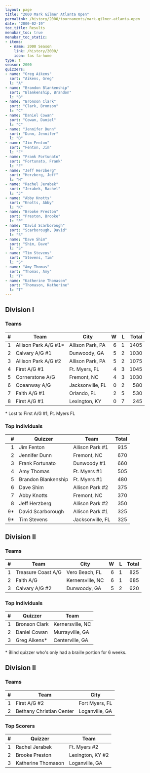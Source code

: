 ```yaml
---
layout: page
title: "2000 Mark Gilmer Atlanta Open"
permalink: /history/2000/tournaments/mark-gilmer-atlanta-open
date: "2000-02-19"
toc_title: Results
menubar_toc: true
menubar_toc_static:
- items:
  - name: 2000 Season
    link: /history/2000/
    icon: fas fa-home
type: t
season: 2000
quizzers:
- name: "Greg Aikens"
  sort: "Aikens, Greg"
  l: "A"
- name: "Brandon Blankenship"
  sort: "Blankenship, Brandon"
  l: "B"
- name: "Bronson Clark"
  sort: "Clark, Bronson"
  l: "C"
- name: "Daniel Cowan"
  sort: "Cowan, Daniel"
  l: "C"
- name: "Jennifer Dunn"
  sort: "Dunn, Jennifer"
  l: "D"
- name: "Jim Fenton"
  sort: "Fenton, Jim"
  l: "F"
- name: "Frank Fortunato"
  sort: "Fortunato, Frank"
  l: "F"
- name: "Jeff Herzberg"
  sort: "Herzberg, Jeff"
  l: "H"
- name: "Rachel Jerabek"
  sort: "Jerabek, Rachel"
  l: "J"
- name: "Abby Knotts"
  sort: "Knotts, Abby"
  l: "K"
- name: "Brooke Preston"
  sort: "Preston, Brooke"
  l: "P"
- name: "David Scarborough"
  sort: "Scarborough, David"
  l: "S"
- name: "Dave Shim"
  sort: "Shim, Dave"
  l: "S"
- name: "Tim Stevens"
  sort: "Stevens, Tim"
  l: "S"
- name: "Amy Thomas"
  sort: "Thomas, Amy"
  l: "T"
- name: "Katherine Thomason"
  sort: "Thomason, Katherine"
  l: "T"
---
```


## Division I

### Teams

|    # | Team                 | City             |    W |    L | Total |
| ---: | -------------------- | ---------------- | ---: | ---: | ----: |
|    1 | Allison Park A/G #1* | Allison Park, PA |    6 |    1 |  1405 |
|    2 | Calvary A/G #1       | Dunwoody, GA     |    5 |    2 |  1030 |
|    3 | Allison Park A/G #2  | Allison Park, PA |    5 |    2 |  1075 |
|    4 | First A/G #1         | Ft. Myers, FL    |    4 |    3 |  1045 |
|    5 | Cornerstone A/G      | Fremont, NC      |    4 |    3 |  1030 |
|    6 | Oceanway A/G         | Jacksonville, FL |    0 |    2 |   580 |
|    7 | Faith A/G #1         | Orlando, FL      |    2 |    5 |   530 |
|    8 | First A/G #1         | Lexington, KY    |    0 |    7 |   245 |

\* Lost to First A/G #1, Ft. Myers FL

### Top Individuals

|    # | Quizzer             | Team             | Total |
| ---: | ------------------- | ---------------- | ----: |
|    1 | Jim Fenton          | Allison Park #1  |   915 |
|    2 | Jennifer Dunn       | Fremont, NC      |   670 |
|    3 | Frank Fortunato     | Dunwoody #1      |   660 |
|    4 | Amy Thomas          | Ft. Myers #1     |   505 |
|    5 | Brandon Blankenship | Ft. Myers #1     |   480 |
|    6 | Dave Shim           | Allison Park #2  |   375 |
|    7 | Abby Knotts         | Fremont, NC      |   370 |
|    8 | Jeff Herzberg       | Allison Park #2  |   350 |
|   9* | David Scarborough   | Allison Park #1  |   325 |
|   9* | Tim Stevens         | Jacksonville, FL |   325 |

## Division II

### Teams

|    # | Team               | City             |    W |    L | Total |
| ---: | ------------------ | ---------------- | ---: | ---: | ----: |
|    1 | Treasure Coast A/G | Vero Beach, FL   |    6 |    1 |   825 |
|    2 | Faith A/G          | Kernersville, NC |    6 |    1 |   685 |
|    3 | Calvary A/G #2     | Dunwoody, GA     |    5 |    2 |   620 |

### Top Individuals

|    # | Quizzer       | Team             |
| ---: | ------------- | ---------------- |
|    1 | Bronson Clark | Kernersville, NC |
|    2 | Daniel Cowan  | Murrayville, GA  |
|    3 | Greg Aikens*  | Centerville, GA  |

\* Blind quizzer who's only had a braille portion for 6 weeks.

## Division II

### Teams

|    # | Team                     | City           |
| ---: | ------------------------ | -------------- |
|    1 | First A/G #2             | Fort Myers, FL |
|    2 | Bethany Christian Center | Loganville, GA |

### Top Scorers

|    # | Quizzer            | Team             |
| ---: | ------------------ | ---------------- |
|    1 | Rachel Jerabek     | Ft. Myers #2     |
|    2 | Brooke Preston     | Lexington, KY #2 |
|    3 | Katherine Thomason | Loganville, GA   |